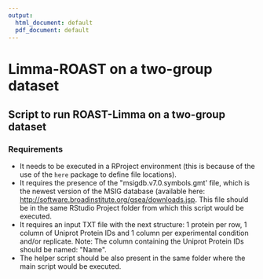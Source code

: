 ```yaml
---
output:
  html_document: default
  pdf_document: default
---
```

# Limma-ROAST on a two-group dataset 

## Script to run ROAST-Limma on a two-group dataset

### Requirements

- It needs to be executed in a RProject environment (this is because of the use of the `here` package to define file locations).
- It requires the presence of the "msigdb.v7.0.symbols.gmt' file, which is the newest version of the MSIG database (available here:  http://software.broadinstitute.org/gsea/downloads.jsp. This file should be in the same RStudio Project folder from which this script would be executed.
- It requires an input TXT file with the next structure: 1 protein per row, 1 column of Uniprot Protein IDs and 1 column per experimental condition and/or replicate. Note: The column containing the Uniprot Protein IDs should be named: "Name".  
- The helper script should be also present in the same folder where the main script would be executed. 
